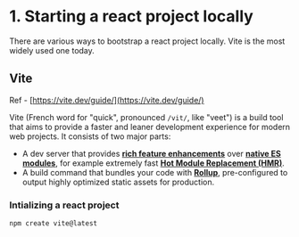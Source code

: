 # 1. Starting a react project locally

There are various ways to bootstrap a react project locally. Vite is the most widely used one today. 

## Vite

Ref - [https://vite.dev/guide/](https://vite.dev/guide/)

Vite (French word for "quick", pronounced `/vit/`, like "veet") is a build tool that aims to provide a faster and leaner development experience for modern web projects. It consists of two major parts:

- A dev server that provides [**rich feature enhancements**](https://vite.dev/guide/features) over [**native ES modules**](https://developer.mozilla.org/en-US/docs/Web/JavaScript/Guide/Modules), for example extremely fast [**Hot Module Replacement (HMR)**](https://vite.dev/guide/features#hot-module-replacement).
- A build command that bundles your code with [**Rollup**](https://rollupjs.org/), pre-configured to output highly optimized static assets for production.

### Intializing a react project

```jsx
npm create vite@latest
```